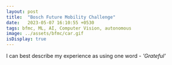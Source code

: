 ```yaml
---
layout: post
title:  "Bosch Future Mobility Challenge"
date:   2023-05-07 16:10:55 +0530
tags: bfmc, ML, AI, Computer Vision, autonomous
image: ../assets/bfmc/car.gif
isDisplay: true
---
```


I can best describe my experience as using one word - <i>'Grateful'</i>